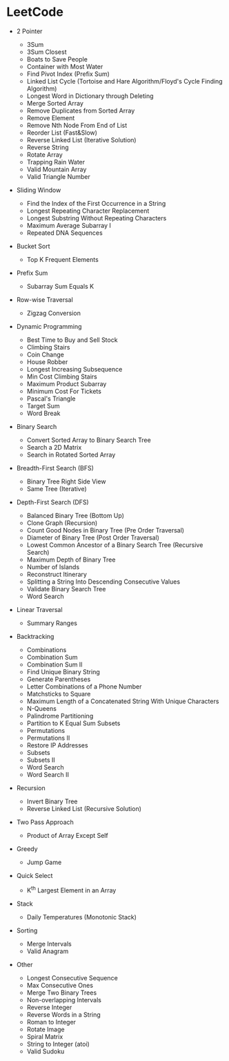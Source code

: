 # LeetCode

- 2 Pointer
  - 3Sum
  - 3Sum Closest
  - Boats to Save People
  - Container with Most Water
  - Find Pivot Index (Prefix Sum)
  - Linked List Cycle (Tortoise and Hare Algorithm/Floyd's Cycle Finding Algorithm)
  - Longest Word in Dictionary through Deleting
  - Merge Sorted Array
  - Remove Duplicates from Sorted Array
  - Remove Element
  - Remove Nth Node From End of List
  - Reorder List (Fast&Slow)
  - Reverse Linked List (Iterative Solution)
  - Reverse String
  - Rotate Array
  - Trapping Rain Water
  - Valid Mountain Array
  - Valid Triangle Number

- Sliding Window
  - Find the Index of the First Occurrence in a String
  - Longest Repeating Character Replacement
  - Longest Substring Without Repeating Characters
  - Maximum Average Subarray I
  - Repeated DNA Sequences
 
- Bucket Sort
  - Top K Frequent Elements

- Prefix Sum
  - Subarray Sum Equals K
 
- Row-wise Traversal
  - Zigzag Conversion

- Dynamic Programming
  - Best Time to Buy and Sell Stock
  - Climbing Stairs
  - Coin Change
  - House Robber
  - Longest Increasing Subsequence
  - Min Cost Climbing Stairs
  - Maximum Product Subarray
  - Minimum Cost For Tickets
  - Pascal's Triangle
  - Target Sum
  - Word Break

- Binary Search
  - Convert Sorted Array to Binary Search Tree
  - Search a 2D Matrix
  - Search in Rotated Sorted Array

- Breadth-First Search (BFS)
  - Binary Tree Right Side View
  - Same Tree (Iterative)

- Depth-First Search (DFS)
  - Balanced Binary Tree (Bottom Up)
  - Clone Graph (Recursion)
  - Count Good Nodes in Binary Tree (Pre Order Traversal)
  - Diameter of Binary Tree (Post Order Traversal)
  - Lowest Common Ancestor of a Binary Search Tree (Recursive Search)
  - Maximum Depth of Binary Tree
  - Number of Islands
  - Reconstruct Itinerary
  - Splitting a String Into Descending Consecutive Values
  - Validate Binary Search Tree
  - Word Search

- Linear Traversal
  - Summary Ranges

- Backtracking
  - Combinations
  - Combination Sum
  - Combination Sum II
  - Find Unique Binary String
  - Generate Parentheses
  - Letter Combinations of a Phone Number
  - Matchsticks to Square
  - Maximum Length of a Concatenated String With Unique Characters
  - N-Queens
  - Palindrome Partitioning
  - Partition to K Equal Sum Subsets
  - Permutations
  - Permutations II
  - Restore IP Addresses
  - Subsets
  - Subsets II
  - Word Search
  - Word Search II

- Recursion
  - Invert Binary Tree
  - Reverse Linked List (Recursive Solution)

- Two Pass Approach
  - Product of Array Except Self

- Greedy
  - Jump Game

- Quick Select
  - K<sup>th</sup> Largest Element in an Array

- Stack
  - Daily Temperatures (Monotonic Stack)

- Sorting
  - Merge Intervals
  - Valid Anagram

- Other
  - Longest Consecutive Sequence
  - Max Consecutive Ones
  - Merge Two Binary Trees
  - Non-overlapping Intervals
  - Reverse Integer
  - Reverse Words in a String
  - Roman to Integer
  - Rotate Image
  - Spiral Matrix
  - String to Integer (atoi)
  - Valid Sudoku
